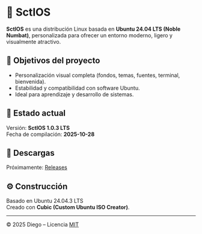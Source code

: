 # 🐧 SctlOS

**SctlOS** es una distribución Linux basada en **Ubuntu 24.04 LTS (Noble Numbat)**, personalizada para ofrecer un entorno moderno, ligero y visualmente atractivo.

## 🎯 Objetivos del proyecto
- Personalización visual completa (fondos, temas, fuentes, terminal, bienvenida).
- Estabilidad y compatibilidad con software Ubuntu.
- Ideal para aprendizaje y desarrollo de sistemas.

## 🧩 Estado actual
Versión: **SctlOS 1.0.3 LTS**  
Fecha de compilación: **2025-10-28**

## 💾 Descargas
Próximamente: [Releases](https://github.com/SctlOS/SctlOS/releases)

## ⚙️ Construcción
Basado en Ubuntu 24.04.3 LTS  
Creado con **Cubic (Custom Ubuntu ISO Creator)**.

---

© 2025 Diego – Licencia [MIT](LICENSE)
